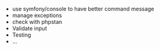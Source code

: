  - use symfony/console to have better command message
 - manage exceptions
 - check with phpstan
 - Validate input
 - Testing
 - ...